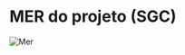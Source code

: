 
# MER do projeto (SGC)

![Mer](https://uploaddeimagens.com.br/images/004/733/802/original/Captura_de_tela_de_2024-02-06_18-11-55.png?1707253936)




